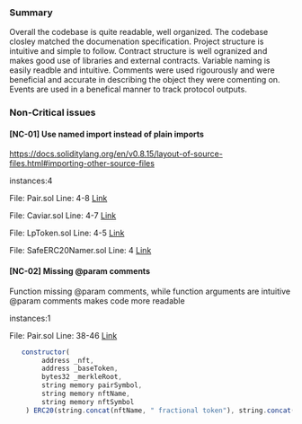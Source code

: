 ### Summary

Overall the codebase is quite readable, well organized. The codebase closley matched the documenation specification. Project structure is intuitive and simple to follow. Contract structure is well ogranized and makes good use of libraries and external contracts. Variable naming is easily readble and intuitive. Comments were used rigourously and were beneficial and accurate in describing the object they were comenting on. Events are used in a benefical manner to track protocol outputs.
   


### Non-Critical issues
#### [NC-01] Use named import instead of plain imports

https://docs.soliditylang.org/en/v0.8.15/layout-of-source-files.html#importing-other-source-files

instances:4

File: Pair.sol
Line: 4-8
[Link](https://github.com/code-423n4/2022-12-caviar/blob/0212f9dc3b6a418803dbfacda0e340e059b8aae2/src/Pair.sol#L4-L8)


File: Caviar.sol
Line: 4-7
[Link](https://github.com/code-423n4/2022-12-caviar/blob/0212f9dc3b6a418803dbfacda0e340e059b8aae2/src/Caviar.sol#L4-L7)

File: LpToken.sol
Line: 4-5
[Link](https://github.com/code-423n4/2022-12-caviar/blob/0212f9dc3b6a418803dbfacda0e340e059b8aae2/src/LpToken.sol#L4-L5)

File: SafeERC20Namer.sol
Line: 4
[Link](https://github.com/code-423n4/2022-12-caviar/blob/0212f9dc3b6a418803dbfacda0e340e059b8aae2/src/lib/SafeERC20Namer.sol#L4)



#### [NC-02] Missing @param comments

Function missing @param comments, while function arguments are intuitive @param comments makes code more readable

instances:1

File: Pair.sol
Line: 38-46
[Link](https://github.com/code-423n4/2022-12-caviar/blob/0212f9dc3b6a418803dbfacda0e340e059b8aae2/src/Pair.sol#L38-L46)

```javascript
   constructor(
        address _nft,
        address _baseToken,
        bytes32 _merkleRoot,
        string memory pairSymbol,
        string memory nftName,
        string memory nftSymbol
    ) ERC20(string.concat(nftName, " fractional token"), string.concat("f", nftSymbol), 18) {
```
